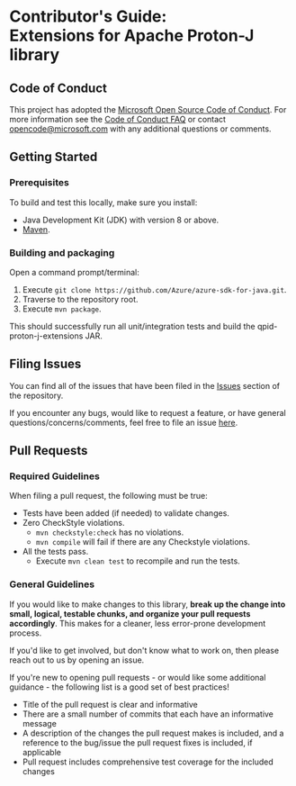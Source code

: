 # Contributor's Guide:<br>Extensions for Apache Proton-J library

## Code of Conduct

This project has adopted the [Microsoft Open Source Code of Conduct](https://opensource.microsoft.com/codeofconduct/).
For more information see the [Code of Conduct FAQ](https://opensource.microsoft.com/codeofconduct/faq/) or contact
[opencode@microsoft.com](mailto:opencode@microsoft.com) with any additional questions or comments.

## Getting Started

### Prerequisites

To build and test this locally, make sure you install:

- Java Development Kit (JDK) with version 8 or above.
- [Maven](https://maven.apache.org/).

### Building and packaging

Open a command prompt/terminal:
1. Execute `git clone https://github.com/Azure/azure-sdk-for-java.git`.
1. Traverse to the repository root.
1. Execute `mvn package`.

This should successfully run all unit/integration tests and build the qpid-proton-j-extensions JAR.

## Filing Issues

You can find all of the issues that have been filed in the [Issues](https://github.com/Azure/proton-extensions/issues)
section of the repository.

If you encounter any bugs, would like to request a feature, or have general
questions/concerns/comments, feel free to file an issue [here](https://github.com/Azure/proton-extensions/issues/new).

## Pull Requests

### Required Guidelines

When filing a pull request, the following must be true:

- Tests have been added (if needed) to validate changes.
- Zero CheckStyle violations.
    - `mvn checkstyle:check` has no violations.
    - `mvn compile` will fail if there are any Checkstyle violations.
- All the tests pass.
    - Execute `mvn clean test` to recompile and run the tests.

### General Guidelines

If you would like to make changes to this library, **break up the change into small, logical, testable chunks, and
organize your pull requests accordingly**. This makes for a cleaner, less error-prone development process.

If you'd like to get involved, but don't know what to work on, then please reach out to us by opening an issue.

If you're new to opening pull requests - or would like some additional guidance - the following list is a good set of
best practices!

- Title of the pull request is clear and informative
- There are a small number of commits that each have an informative message
- A description of the changes the pull request makes is included, and a reference to the bug/issue the pull request
  fixes is included, if applicable
- Pull request includes comprehensive test coverage for the included changes
